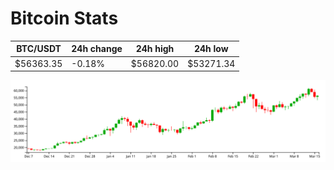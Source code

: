 # Bitcoin Stats

BTC/USDT|24h change|24h high|24h low|
|---|---|---|---|
|$56363.35|-0.18%|$56820.00|$53271.34|

<img src="./chart.svg">
